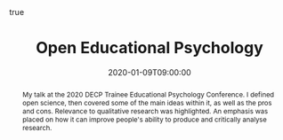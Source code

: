 ---
abstract: My talk at the 2020 DECP Trainee Educational Psychology Conference. I defined open science, then covered some of the main ideas within it, as well as the pros and cons. Relevance to qualitative research was highlighted. An emphasis was placed on how it can improve people's ability to produce and critically analyse research.
#address:
#  city: Northampton
#  country: United Kingdom
all_day: false
authors: []
date: "2020-01-09T09:00:00"
date_end: "2020-01-09T10:00:00"
event: BPS DECP 2020
event_url: https://www.bps.org.uk/events/decp-annual-conference-2020
featured: false
#image:
#  caption: ''
#  focal_point: Right
location: Northampton
math: true
#projects:
#- internal-project
#publishDate: "2019-11-13"
#slides: example
summary: An introduction to open science practices in relation to EP work and qualitative research.
tags: [Open science]
title: Open Educational Psychology
#url_code: ""
url_pdf: ""
url_slides: "https://osf.io/rvjua/"
#url_video: ""
---